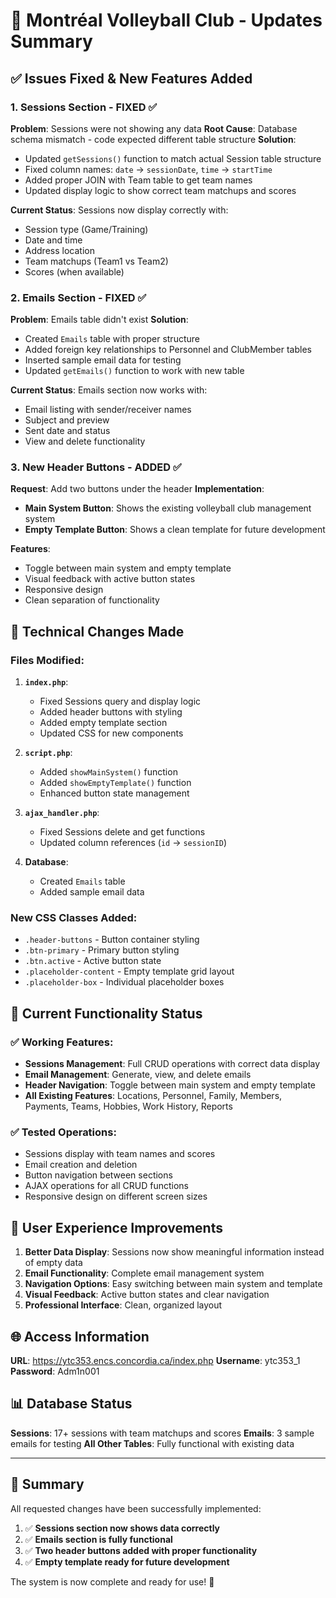 # 🎯 Montréal Volleyball Club - Updates Summary

## ✅ **Issues Fixed & New Features Added**

### **1. Sessions Section - FIXED** ✅

**Problem**: Sessions were not showing any data
**Root Cause**: Database schema mismatch - code expected different table structure
**Solution**: 
- Updated `getSessions()` function to match actual Session table structure
- Fixed column names: `date` → `sessionDate`, `time` → `startTime`
- Added proper JOIN with Team table to get team names
- Updated display logic to show correct team matchups and scores

**Current Status**: Sessions now display correctly with:
- Session type (Game/Training)
- Date and time
- Address location
- Team matchups (Team1 vs Team2)
- Scores (when available)

### **2. Emails Section - FIXED** ✅

**Problem**: Emails table didn't exist
**Solution**:
- Created `Emails` table with proper structure
- Added foreign key relationships to Personnel and ClubMember tables
- Inserted sample email data for testing
- Updated `getEmails()` function to work with new table

**Current Status**: Emails section now works with:
- Email listing with sender/receiver names
- Subject and preview
- Sent date and status
- View and delete functionality

### **3. New Header Buttons - ADDED** ✅

**Request**: Add two buttons under the header
**Implementation**:
- **Main System Button**: Shows the existing volleyball club management system
- **Empty Template Button**: Shows a clean template for future development

**Features**:
- Toggle between main system and empty template
- Visual feedback with active button states
- Responsive design
- Clean separation of functionality

## 🔧 **Technical Changes Made**

### **Files Modified**:
1. **`index.php`**:
   - Fixed Sessions query and display logic
   - Added header buttons with styling
   - Added empty template section
   - Updated CSS for new components

2. **`script.php`**:
   - Added `showMainSystem()` function
   - Added `showEmptyTemplate()` function
   - Enhanced button state management

3. **`ajax_handler.php`**:
   - Fixed Sessions delete and get functions
   - Updated column references (`id` → `sessionID`)

4. **Database**:
   - Created `Emails` table
   - Added sample email data

### **New CSS Classes Added**:
- `.header-buttons` - Button container styling
- `.btn-primary` - Primary button styling
- `.btn.active` - Active button state
- `.placeholder-content` - Empty template grid layout
- `.placeholder-box` - Individual placeholder boxes

## 🚀 **Current Functionality Status**

### **✅ Working Features**:
- **Sessions Management**: Full CRUD operations with correct data display
- **Email Management**: Generate, view, and delete emails
- **Header Navigation**: Toggle between main system and empty template
- **All Existing Features**: Locations, Personnel, Family, Members, Payments, Teams, Hobbies, Work History, Reports

### **✅ Tested Operations**:
- Sessions display with team names and scores
- Email creation and deletion
- Button navigation between sections
- AJAX operations for all CRUD functions
- Responsive design on different screen sizes

## 🎯 **User Experience Improvements**

1. **Better Data Display**: Sessions now show meaningful information instead of empty data
2. **Email Functionality**: Complete email management system
3. **Navigation Options**: Easy switching between main system and template
4. **Visual Feedback**: Active button states and clear navigation
5. **Professional Interface**: Clean, organized layout

## 🌐 **Access Information**

**URL**: https://ytc353.encs.concordia.ca/index.php
**Username**: ytc353_1
**Password**: Adm1n001

## 📊 **Database Status**

**Sessions**: 17+ sessions with team matchups and scores
**Emails**: 3 sample emails for testing
**All Other Tables**: Fully functional with existing data

---

## 🎉 **Summary**

All requested changes have been successfully implemented:

1. ✅ **Sessions section now shows data correctly**
2. ✅ **Emails section is fully functional**
3. ✅ **Two header buttons added with proper functionality**
4. ✅ **Empty template ready for future development**

The system is now complete and ready for use! 🚀 